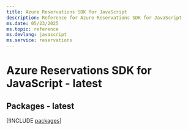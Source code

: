 ```yaml
---
title: Azure Reservations SDK for JavaScript
description: Reference for Azure Reservations SDK for JavaScript
ms.date: 05/23/2025
ms.topic: reference
ms.devlang: javascript
ms.service: reservations
---
```

# Azure Reservations SDK for JavaScript - latest
## Packages - latest
[!INCLUDE [packages](reservations-index.md)]